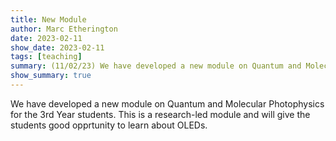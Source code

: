 ```yaml
---
title: New Module
author: Marc Etherington
date: 2023-02-11
show_date: 2023-02-11
tags: [teaching]
summary: (11/02/23) We have developed a new module on Quantum and Molecular Photophysics for the 3rd Year students.
show_summary: true
---
```

We have developed a new module on Quantum and Molecular Photophysics for the 3rd Year students. This is a research-led module and will give the students good opprtunity to learn about OLEDs.
